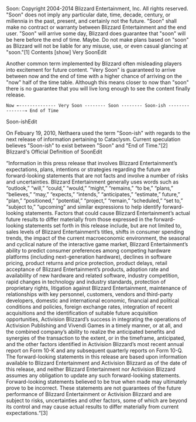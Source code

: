 Soon: Copyright 2004-2014 Blizzard Entertainment, Inc. All rights reserved. "Soon" does not imply any particular date, time, decade, century, or millennia in the past, present, and certainly not the future. "Soon" shall make no contract or warranty between Blizzard Entertainment and the end user. "Soon" will arrive some day, Blizzard does guarantee that "soon" will be here before the end of time. Maybe. Do not make plans based on "soon" as Blizzard will not be liable for any misuse, use, or even casual glancing at "soon."[1]
Contents
[show]
Very SoonEdit

Another common term implemented by Blizzard often misleading players into excitement for future content. "Very Soon" is guaranteed to arrive between now and the end of time with a higher chance of arriving on the "now" half of the time table. Although this means closer to now than "soon" there is no guarantee that you will live long enough to see the content finally release.

    Now ←-------------- Very Soon -------- Soon -------- Soon-ish ---------------→ End of Time 

Soon-ishEdit

On Febuary 19, 2010, Nethaera used the term "Soon-ish" with regards to the next release of information pertaining to Cataclysm. Current speculation believes "Soon-ish" to exist between "Soon" and "End of Time."[2]
Blizzard's Official Definition of SoonEdit

“Information in this press release that involves Blizzard Entertainment’s expectations, plans, intentions or strategies regarding the future are forward-looking statements that are not facts and involve a number of risks and uncertainties. Blizzard Entertainment generally uses words such as “outlook,” “will,” “could,” “would,” “might,” “remains,” “to be,” “plans,” “believes,” “may,” “expects,” “intends,” “anticipates,” “estimate,” future,” “plan,” “positioned,” “potential,” “project,” “remain,” “scheduled,” “set to,” “subject to,” “upcoming” and similar expressions to help identify forward-looking statements. Factors that could cause Blizzard Entertainment’s actual future results to differ materially from those expressed in the forward-looking statements set forth in this release include, but are not limited to, sales levels of Blizzard Entertainment’s titles, shifts in consumer spending trends, the impact of the current macroeconomic environment, the seasonal and cyclical nature of the interactive game market, Blizzard Entertainment’s ability to predict consumer preferences among competing hardware platforms (including next-generation hardware), declines in software pricing, product returns and price protection, product delays, retail acceptance of Blizzard Entertainment’s products, adoption rate and availability of new hardware and related software, industry competition, rapid changes in technology and industry standards, protection of proprietary rights, litigation against Blizzard Entertainment, maintenance of relationships with key personnel, customers, vendors and third-party developers, domestic and international economic, financial and political conditions and policies, foreign exchange rates, integration of recent acquisitions and the identification of suitable future acquisition opportunities, Activision Blizzard’s success in integrating the operations of Activision Publishing and Vivendi Games in a timely manner, or at all, and the combined company’s ability to realize the anticipated benefits and synergies of the transaction to the extent, or in the timeframe, anticipated, and the other factors identified in Activision Blizzard’s most recent annual report on Form 10-K and any subsequent quarterly reports on Form 10-Q. The forward-looking statements in this release are based upon information available to Blizzard Entertainment and Activision Blizzard as of the date of this release, and neither Blizzard Entertainment nor Activision Blizzard assumes any obligation to update any such forward-looking statements. Forward-looking statements believed to be true when made may ultimately prove to be incorrect. These statements are not guarantees of the future performance of Blizzard Entertainment or Activision Blizzard and are subject to risks, uncertainties and other factors, some of which are beyond its control and may cause actual results to differ materially from current expectations.“[3] 

